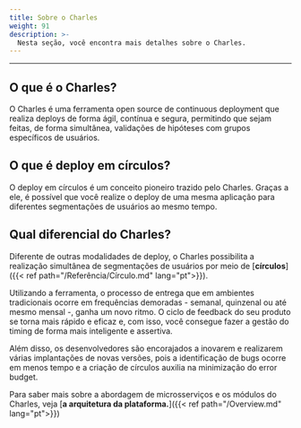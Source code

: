 ```yaml
---
title: Sobre o Charles
weight: 91
description: >-
  Nesta seção, você encontra mais detalhes sobre o Charles.
---
```


---

## O que é o Charles? 

O Charles é uma ferramenta open source de continuous deployment que realiza deploys de forma ágil, contínua e segura, permitindo que sejam feitas, de forma simultânea, validações de hipóteses com grupos específicos de usuários.

## O que é deploy em círculos? 

O deploy em círculos é um conceito pioneiro trazido pelo Charles. Graças a ele, é possível que você realize o deploy de uma mesma aplicação para diferentes segmentações de usuários ao mesmo tempo. 

## Qual diferencial do Charles? 

Diferente de outras modalidades de deploy, o Charles possibilita a realização simultânea de segmentações de usuários por meio de [**círculos**]({{< ref path="/Referência/Círculo.md" lang="pt">}}).


Utilizando a ferramenta, o processo de entrega que em ambientes tradicionais ocorre em frequências demoradas - semanal, quinzenal ou até mesmo mensal -, ganha um novo ritmo. O ciclo de feedback do seu produto se torna mais rápido e eficaz e, com isso, você consegue fazer a gestão do timing de forma mais inteligente e assertiva. 

Além disso, os desenvolvedores são encorajados a inovarem e realizarem várias implantações de novas versões, pois a identificação de bugs ocorre em menos tempo e a criação de círculos auxilia na minimização do error budget.

Para saber mais sobre a abordagem de microsserviços e os módulos do Charles, veja [**a arquitetura da plataforma.**]({{< ref path="/Overview.md" lang="pt">}})
